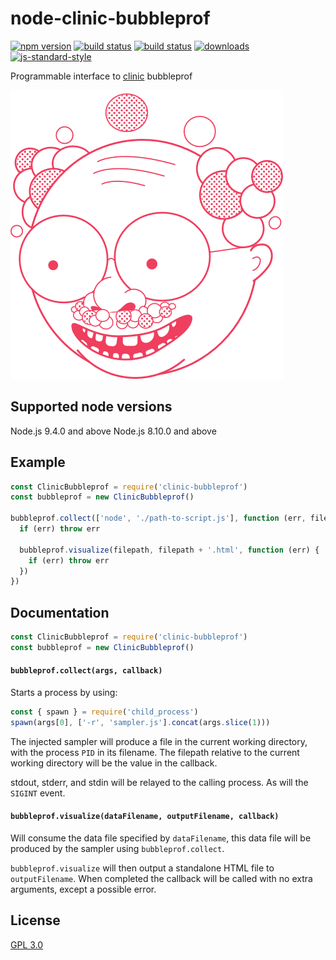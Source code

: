 # node-clinic-bubbleprof
[![npm version][2]][3] [![build status][4]][5] [![build status][13]][14]
[![downloads][8]][9] [![js-standard-style][10]][11]

Programmable interface to [clinic][12] bubbleprof

![banner](logo.png)

## Supported node versions
Node.js 9.4.0 and above
Node.js 8.10.0 and above

## Example

```js
const ClinicBubbleprof = require('clinic-bubbleprof')
const bubbleprof = new ClinicBubbleprof()

bubbleprof.collect(['node', './path-to-script.js'], function (err, filepath) {
  if (err) throw err

  bubbleprof.visualize(filepath, filepath + '.html', function (err) {
    if (err) throw err
  })
})
```

## Documentation

```js
const ClinicBubbleprof = require('clinic-bubbleprof')
const bubbleprof = new ClinicBubbleprof()
```

#### `bubbleprof.collect(args, callback)`

Starts a process by using:

```js
const { spawn } = require('child_process')
spawn(args[0], ['-r', 'sampler.js'].concat(args.slice(1)))
```

The injected sampler will produce a file in the current working directory, with the process `PID` in its filename. The filepath relative to the current working directory will be the value in the callback.

stdout, stderr, and stdin will be relayed to the calling process. As will the `SIGINT` event.

#### `bubbleprof.visualize(dataFilename, outputFilename, callback)`

Will consume the data file specified by `dataFilename`, this data file will be produced by the sampler using `bubbleprof.collect`.

`bubbleprof.visualize` will then output a standalone HTML file to `outputFilename`. When completed the callback will be called with no extra arguments, except a possible error.

## License
[GPL 3.0](LICENSE)

[0]: https://img.shields.io/badge/stability-experimental-orange.svg?style=flat-square
[1]: https://nodejs.org/api/documentation.html#documentation_stability_index
[2]: https://img.shields.io/npm/v/@nearform/clinic-bubbleprof.svg?style=flat-square
[3]: https://www.npmjs.org/@nearform/clinic-bubbleprof
[4]: https://circleci.com/gh/nearform/node-clinic-bubbleprof/tree/master.svg?style=shield&circle-token=82bfc179bd7ca96fd9183a66c40cefcfb93b07ea
[5]: https://circleci.com/gh/nearform/node-clinic-bubbleprof
[6]: https://img.shields.io/codecov/c/github/nearform/node-clinic-bubbleprof/master.svg?style=flat-square
[7]: https://codecov.io/github/nearform/node-clinic-bubbleprof
[8]: http://img.shields.io/npm/dm/@nearform/clinic-bubbleprof.svg?style=flat-square
[9]: https://www.npmjs.org/@nearform/clinic-bubbleprof
[10]: https://img.shields.io/badge/code%20style-standard-brightgreen.svg?style=flat-square
[11]: https://github.com/feross/standard
[12]: https://github.com/nearform/node-clinic
[13]: https://ci.appveyor.com/api/projects/status/vnqc76526mjf0sdh/branch/master?svg=true
[14]: https://ci.appveyor.com/project/nearForm/node-clinic-bubbleprof/branch/master
